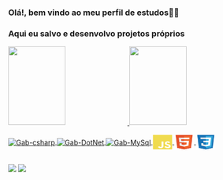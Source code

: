 ### Olá!, bem vindo ao meu perfil de estudos👨‍💻
### Aqui eu salvo e desenvolvo projetos próprios
<div>
  <a href="https://github.com/hvvvpl">
  <img height="160em" img width="48%" src="https://github-readme-stats.vercel.app/api?username=hvvvpl&show_icons=true&theme=tokyonight&include_all_commits=true&count_private=true"/>
  <img height="160em" img width="48%" src="https://github-readme-stats.vercel.app/api/top-langs/?username=hvvvpl&layout=compact&langs_count=16&theme=tokyonight"/>
</div>
<div style="display: inline_block"><br>

  <img align="center" alt="Gab-csharp" height="30" width="40" src="https://cdn.jsdelivr.net/gh/devicons/devicon/icons/csharp/csharp-original.svg" />
  <img align="center" alt="Gab-DotNet" height="30" width="40" src="https://cdn.jsdelivr.net/gh/devicons/devicon@latest/icons/dotnetcore/dotnetcore-plain.svg" />
  <img align="center" alt="Gab-MySql" height="30" width="40" src="https://cdn.jsdelivr.net/gh/devicons/devicon@latest/icons/mysql/mysql-original-wordmark.svg" />
  <img align="center" alt="Gab-Js" height="30" width="40" src="https://raw.githubusercontent.com/devicons/devicon/master/icons/javascript/javascript-plain.svg">
  <img align="center" alt="Gab-HTML" height="30" width="40" src="https://raw.githubusercontent.com/devicons/devicon/master/icons/html5/html5-original.svg">
  <img align="center" alt="Gab-CSS" height="30" width="40" src="https://raw.githubusercontent.com/devicons/devicon/master/icons/css3/css3-original.svg">
          
</div>
  
          
  
  ##

<div> 
  <a href="https://www.instagram.com/gabriellorenzin/" target="_blank"><img src="https://img.shields.io/badge/-Instagram-%23E4405F?style=for-the-badge&logo=instagram&logoColor=white" target="_blank"></a>
  <a href="https://www.linkedin.com/in/gabriel-lorenzin-633a23219" target="_blank"><img src="https://img.shields.io/badge/-LinkedIn-%230077B5?style=for-the-badge&logo=linkedin&logoColor=white" target="_blank"></a> 
 
</div>
